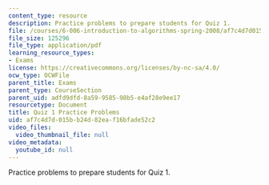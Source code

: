 ```yaml
---
content_type: resource
description: Practice problems to prepare students for Quiz 1.
file: /courses/6-006-introduction-to-algorithms-spring-2008/af7c4d7d015bb24d82eaf16bfade52c2_quiz1.pdf
file_size: 125296
file_type: application/pdf
learning_resource_types:
- Exams
license: https://creativecommons.org/licenses/by-nc-sa/4.0/
ocw_type: OCWFile
parent_title: Exams
parent_type: CourseSection
parent_uid: adfd9dfd-8a59-9585-98b5-e4af28e9ee17
resourcetype: Document
title: Quiz 1 Practice Problems
uid: af7c4d7d-015b-b24d-82ea-f16bfade52c2
video_files:
  video_thumbnail_file: null
video_metadata:
  youtube_id: null
---
```

Practice problems to prepare students for Quiz 1.
